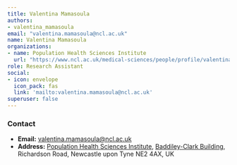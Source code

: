 ```yaml
---
title: Valentina Mamasoula
authors:
- valentina_mamasoula
email: "valentina.mamasoula@ncl.ac.uk"
name: Valentina Mamasoula
organizations:
- name: Population Health Sciences Institute
  url: "https://www.ncl.ac.uk/medical-sciences/people/profile/valentinamamasoula.html"
role: Research Assistant
social:
- icon: envelope
  icon_pack: fas
  link: 'mailto:valentina.mamasoula@ncl.ac.uk'
superuser: false
---
```


### Contact

- __Email:__ [valentina.mamasoula@ncl.ac.uk](mailto:valentina.mamasoula@ncl.ac.uk)
- __Address:__ [Population Health Sciences Institute](https://www.ncl.ac.uk/medical-sciences/research/institutes/health-sciences/), [Baddiley-Clark Building](https://www.ncl.ac.uk/tour/academic/baddiley-clark/), Richardson Road, Newcastle upon Tyne NE2 4AX, UK
